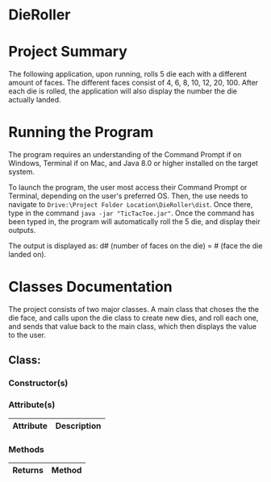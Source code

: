 # DieRoller
# Project Summary

The following application, upon running, rolls 5 die each with a different amount of faces. The different faces consist of 4, 6, 8, 10, 12, 20, 100. After each die is rolled, the application will also display the number the die actually landed. 

# Running the Program

The program requires an understanding of the Command Prompt if on Windows, Terminal if on Mac, and Java 8.0 or higher installed on the target system.

To launch the program, the user most access their Command Prompt or Terminal, depending on the user's preferred OS. Then, the use needs to navigate to `Drive:\Project Folder Location\DieRoller\dist`. Once there, type in the command `java -jar "TicTacToe.jar"`. Once the command has been typed in, the program will automatically roll the 5 die, and display their outputs. 

The output is displayed as: d# (number of faces on the die) = # (face the die landed on).

# Classes Documentation

The project consists of two major classes. A main class that choses the the die face, and calls upon the die class to create new dies, and roll each one, and sends that value back to the main class, which then displays the value to the user.

## Class: 



### Constructor(s)



### Attribute(s)

| **Attribute** | **Description** |
| :---        |    :----:   |


### Methods
| **Returns** | **Method** |
| :---        |    :----:   |
